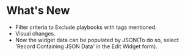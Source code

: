 # What's New

- Filter criteria to Exclude playbooks with tags mentioned.
- Visual changes.
- Now the widget data can be populated by JSON(To do so, select 'Record Containing JSON Data' in the Edit Widget form).